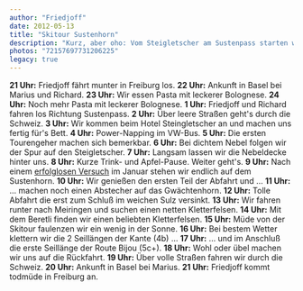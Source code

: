 ```yaml
---
author: "Friedjoff"
date: 2012-05-13
title: "Skitour Sustenhorn"
description: "Kurz, aber oho: Vom Steigletscher am Sustenpass starten wir zur Ski-Besteigung des Sustenhorns (3503 m) und des Gwächtenhorns (3420 m). Nachmittags in der Nähe von Meiringen chillen und klettern wir noch ein wenig in der Sonne."
photos: "72157697731206225"
legacy: true
---
```


**21 Uhr:** Friedjoff fährt munter in Freiburg los.
**22 Uhr:** Ankunft in Basel bei Marius und Richard.
**23 Uhr:** Wir essen Pasta mit leckerer Bolognese.
**24 Uhr:** Noch mehr Pasta mit leckerer Bolognese.
**1 Uhr:** Friedjoff und Richard fahren los Richtung Sustenpass.
**2 Uhr:** Über leere Straßen geht's durch die Schweiz.
**3 Uhr:** Wir kommen beim Hotel Steingletscher an und machen uns fertig für's Bett.
**4 Uhr:** Power-Napping im VW-Bus.
**5 Uhr:** Die ersten Tourengeher machen sich bemerkbar.
**6 Uhr:** Bei dichtem Nebel folgen wir der Spur auf den Steigletscher.
**7 Uhr:** Langsam lassen wir die Nebeldecke hinter uns.
**8 Uhr:** Kurze Trink- und Apfel-Pause. Weiter geht's.
**9 Uhr:** Nach einem [erfolglosen Versuch](/2012-skitour-urner-alpen/) im Januar stehen wir endlich auf dem Sustenhorn.
**10 Uhr:** Wir genießen den ersten Teil der Abfahrt und …
**11 Uhr:** … machen noch einen Abstecher auf das Gwächtenhorn.
**12 Uhr:** Tolle Abfahrt die erst zum Schluß im weichen Sulz versinkt.
**13 Uhr:** Wir fahren runter nach Meiringen und suchen einen netten Kletterfelsen.
**14 Uhr:** Mit dem Beretli finden wir einen beliebten Kletterfelsen.
**15 Uhr:** Müde von der Skitour faulenzen wir ein wenig in der Sonne.
**16 Uhr:** Bei bestem Wetter klettern wir die 2 Seillängen der Kante (4b) …
**17 Uhr:** … und im Anschluß die erste Seillänge der Route Bijou (5c+).
**18 Uhr:** Wohl oder übel machen wir uns auf die Rückfahrt.
**19 Uhr:** Über volle Straßen fahren wir durch die Schweiz.
**20 Uhr:** Ankunft in Basel bei Marius.
**21 Uhr:** Friedjoff kommt todmüde in Freiburg an.
